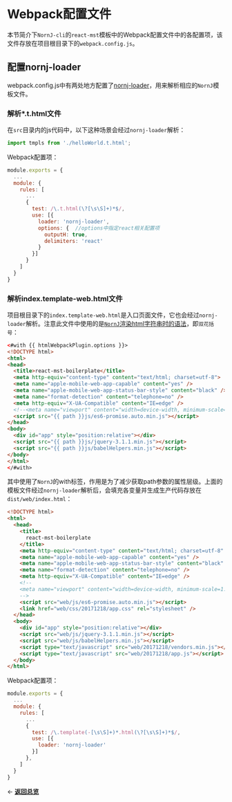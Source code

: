 # Webpack配置文件

本节简介下`NornJ-cli`的`react-mst`模板中的Webpack配置文件中的各配置项，该文件存放在项目根目录下的`webpack.config.js`。

## 配置nornj-loader

webpack.config.js中有两处地方配置了[nornj-loader](https://github.com/joe-sky/nornj-loader)，用来解析相应的`NornJ`模板文件。

### 解析*.t.html文件

在`src`目录内的js代码中，以下这种场景会经过`nornj-loader`解析：

```js
import tmpls from './helloWorld.t.html';
```

Webpack配置项：

```js
module.exports = {
  ...
  module: {
    rules: [
      ...
      {
        test: /\.t.html(\?[\s\S]+)*$/,
        use: [{
          loader: 'nornj-loader',
          options: {  //options中指定react相关配置项
            outputH: true,
            delimiters: 'react'
          }
        }]
      }
    ]
  }
}
```

### 解析index.template-web.html文件

项目根目录下的`index.template-web.html`是入口页面文件，它也会经过`nornj-loader`解析。注意此文件中使用的是[`NornJ`渲染html字符串时的语法](https://joe-sky.gitbooks.io/nornj-guide/templateSyntax/variable.html)，即`双花括号`：

```html
<#with {{ htmlWebpackPlugin.options }}>
<!DOCTYPE html>
<html>
<head>
  <title>react-mst-boilerplate</title>
  <meta http-equiv="content-type" content="text/html; charset=utf-8">
  <meta name="apple-mobile-web-app-capable" content="yes" />
  <meta name="apple-mobile-web-app-status-bar-style" content="black" />
  <meta name="format-detection" content="telephone=no" />
  <meta http-equiv="X-UA-Compatible" content="IE=edge" />
  <!--<meta name="viewport" content="width=device-width, minimum-scale=1.0, maximum-scale=1.0, user-scalable=no,initial-scale=1.0" />-->
  <script src="{{ path }}js/es6-promise.auto.min.js"></script>
</head>
<body>
  <div id="app" style="position:relative"></div>
  <script src="{{ path }}js/jquery-3.1.1.min.js"></script>
  <script src="{{ path }}js/babelHelpers.min.js"></script>
</body>
</html>
</#with>
```

其中使用了`NornJ`的with标签，作用是为了减少获取path参数的属性层级。上面的模板文件经过`nornj-loader`解析后，会填充各变量并生成生产代码存放在`dist/web/index.html`：

```html
<!DOCTYPE html>
<html>
  <head>
    <title>
      react-mst-boilerplate
    </title>
    <meta http-equiv="content-type" content="text/html; charset=utf-8" />
    <meta name="apple-mobile-web-app-capable" content="yes" />
    <meta name="apple-mobile-web-app-status-bar-style" content="black" />
    <meta name="format-detection" content="telephone=no" />
    <meta http-equiv="X-UA-Compatible" content="IE=edge" />
    <!--
    <meta name="viewport" content="width=device-width, minimum-scale=1.0, maximum-scale=1.0, user-scalable=no,initial-scale=1.0" />
    -->
    <script src="web/js/es6-promise.auto.min.js"></script>
    <link href="web/css/20171218/app.css" rel="stylesheet" />
  </head>
  <body>
    <div id="app" style="position:relative"></div>
    <script src="web/js/jquery-3.1.1.min.js"></script>
    <script src="web/js/babelHelpers.min.js"></script>
    <script type="text/javascript" src="web/20171218/vendors.min.js"></script>
    <script type="text/javascript" src="web/20171218/app.js"></script>
  </body>
</html>
```

Webpack配置项：

```js
module.exports = {
  ...
  module: {
    rules: [
      ...
      {
        test: /\.template(-[\s\S]+)*.html(\?[\s\S]+)*$/,
        use: [{
          loader: 'nornj-loader'
        }]
      },
    ]
  }
}
```

<p align="left">← <a href="overview.md"><b>返回总览</b></a></p>
